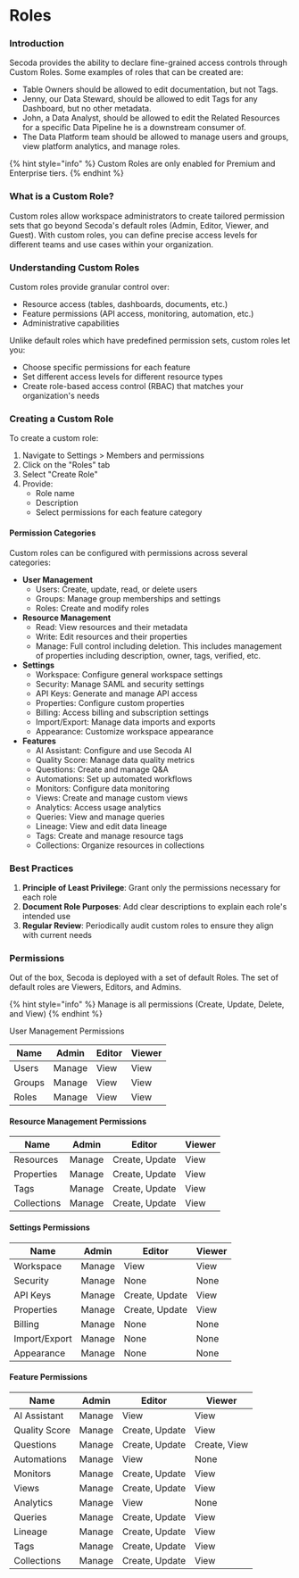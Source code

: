# Roles

### Introduction[​](https://datahubproject.io/docs/authorization/policies#introduction) <a href="#introduction" id="introduction"></a>

Secoda provides the ability to declare fine-grained access controls through Custom Roles. Some examples of roles that can be created are:

* Table Owners should be allowed to edit documentation, but not Tags.
* Jenny, our Data Steward, should be allowed to edit Tags for any Dashboard, but no other metadata.
* John, a Data Analyst, should be allowed to edit the Related Resources for a specific Data Pipeline he is a downstream consumer of.
* The Data Platform team should be allowed to manage users and groups, view platform analytics, and manage roles.

{% hint style="info" %}
Custom Roles are only enabled for Premium and Enterprise tiers.
{% endhint %}

### What is a Custom Role?[​](https://datahubproject.io/docs/authorization/policies#what-is-a-policy) <a href="#what-is-a-policy" id="what-is-a-policy"></a>

Custom roles allow workspace administrators to create tailored permission sets that go beyond Secoda's default roles (Admin, Editor, Viewer, and Guest). With custom roles, you can define precise access levels for different teams and use cases within your organization.

### Understanding Custom Roles

Custom roles provide granular control over:

* Resource access (tables, dashboards, documents, etc.)
* Feature permissions (API access, monitoring, automation, etc.)
* Administrative capabilities

Unlike default roles which have predefined permission sets, custom roles let you:

* Choose specific permissions for each feature
* Set different access levels for different resource types
* Create role-based access control (RBAC) that matches your organization's needs

### Creating a Custom Role

To create a custom role:

1. Navigate to Settings > Members and permissions
2. Click on the "Roles" tab
3. Select "Create Role"
4. Provide:
   * Role name
   * Description
   * Select permissions for each feature category

#### Permission Categories

Custom roles can be configured with permissions across several categories:

* **User Management**
  * Users: Create, update, read, or delete users
  * Groups: Manage group memberships and settings
  * Roles: Create and modify roles
* **Resource Management**
  * Read: View resources and their metadata
  * Write: Edit resources and their properties
  * Manage: Full control including deletion. This includes management of properties including description, owner, tags, verified, etc.
* **Settings**
  * Workspace: Configure general workspace settings
  * Security: Manage SAML and security settings
  * API Keys: Generate and manage API access
  * Properties: Configure custom properties
  * Billing: Access billing and subscription settings
  * Import/Export: Manage data imports and exports
  * Appearance: Customize workspace appearance
* **Features**
  * AI Assistant: Configure and use Secoda AI
  * Quality Score: Manage data quality metrics
  * Questions: Create and manage Q\&A
  * Automations: Set up automated workflows
  * Monitors: Configure data monitoring
  * Views: Create and manage custom views
  * Analytics: Access usage analytics
  * Queries: View and manage queries
  * Lineage: View and edit data lineage
  * Tags: Create and manage resource tags
  * Collections: Organize resources in collections

### Best Practices

1. **Principle of Least Privilege**: Grant only the permissions necessary for each role
2. **Document Role Purposes**: Add clear descriptions to explain each role's intended use
3. **Regular Review**: Periodically audit custom roles to ensure they align with current needs

### Permissions <a href="#reference" id="reference"></a>

Out of the box, Secoda is deployed with a set of default Roles. The set of default roles are Viewers, Editors, and Admins.

{% hint style="info" %}
Manage is all permissions (Create, Update, Delete, and View)
{% endhint %}

User Management Permissions

| Name   | Admin  | Editor | Viewer |
| ------ | ------ | ------ | ------ |
| Users  | Manage | View   | View   |
| Groups | Manage | View   | View   |
| Roles  | Manage | View   | View   |

#### Resource Management Permissions

| Name        | Admin  | Editor         | Viewer |
| ----------- | ------ | -------------- | ------ |
| Resources   | Manage | Create, Update | View   |
| Properties  | Manage | Create, Update | View   |
| Tags        | Manage | Create, Update | View   |
| Collections | Manage | Create, Update | View   |

#### Settings Permissions

| Name          | Admin  | Editor         | Viewer |
| ------------- | ------ | -------------- | ------ |
| Workspace     | Manage | View           | View   |
| Security      | Manage | None           | None   |
| API Keys      | Manage | Create, Update | View   |
| Properties    | Manage | Create, Update | View   |
| Billing       | Manage | None           | None   |
| Import/Export | Manage | None           | None   |
| Appearance    | Manage | None           | None   |

#### Feature Permissions

| Name          | Admin  | Editor         | Viewer       |
| ------------- | ------ | -------------- | ------------ |
| AI Assistant  | Manage | View           | View         |
| Quality Score | Manage | Create, Update | View         |
| Questions     | Manage | Create, Update | Create, View |
| Automations   | Manage | View           | None         |
| Monitors      | Manage | Create, Update | View         |
| Views         | Manage | Create, Update | View         |
| Analytics     | Manage | View           | None         |
| Queries       | Manage | Create, Update | View         |
| Lineage       | Manage | Create, Update | View         |
| Tags          | Manage | Create, Update | View         |
| Collections   | Manage | Create, Update | View         |

